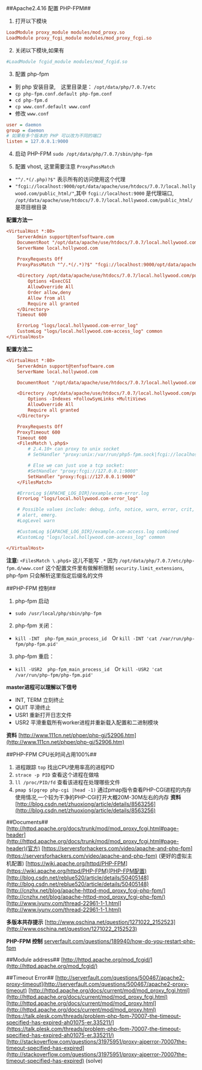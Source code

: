 ##Apache2.4.16 配置 PHP-FPM##
1. 打开以下模块

```ini
LoadModule proxy_module modules/mod_proxy.so
LoadModule proxy_fcgi_module modules/mod_proxy_fcgi.so
```

2. 关闭以下模块,如果有

```ini
#LoadModule fcgid_module modules/mod_fcgid.so
```

3. 配置 php-fpm
 - 到 php 安装目录,　这里目录是： `/opt/data/php/7.0.7/etc`
 - `cp php-fpm.conf.default php-fpm.conf`
 - `cd php-fpm.d`
 - `cp www.conf.default www.conf`
 - 修改 `www.conf`

```ini
user = daemon
group = daemon
# 如果有多个版本的 PHP 可以改为不同的端口
listen = 127.0.0.1:9000
```

4. 启动 PHP-FPM `sudo /opt/data/php/7.0.7/sbin/php-fpm`

5. 配置 vhost, 这里需要注意 `ProxyPassMatch`
 - `"^/.*(/.php)?$"` 表示所有的访问使用这个代理
 - `"fcgi://localhost:9000/opt/data/apache/use/htdocs/7.0.7/local.hollywood.com/public_html/"`,其中 `fcgi://localhost:9000` 是代理端口, `/opt/data/apache/use/htdocs/7.0.7/local.hollywood.com/public_html/` 是项目根目录

**配置方法一**

```ini
<VirtualHost *:80>
    ServerAdmin support@tenfsoftware.com
    DocumentRoot "/opt/data/apache/use/htdocs/7.0.7/local.hollywood.com/public_html"
    ServerName local.hollywood.com

    ProxyRequests Off
    ProxyPassMatch "^/.*(/.*)?$" "fcgi://localhost:9000/opt/data/apache/use/htdocs/7.0.7/local.hollywood.com/public_html/" enablereuse=on
 
    <Directory /opt/data/apache/use/htdocs/7.0.7/local.hollywood.com/public_html>
        Options +ExecCGI
        AllowOverride All
        Order allow,deny
        Allow from all
        Require all granted
    </Directory>
    Timeout 600

    ErrorLog "logs/local.hollywood.com-error_log"
    CustomLog "logs/local.hollywood.com-access_log" common
</VirtualHost>
```

**配置方法二**

```ini
<VirtualHost *:80>
    ServerAdmin support@tenfsoftware.com
    ServerName local.hollywood.com

    DocumentRoot "/opt/data/apache/use/htdocs/7.0.7/local.hollywood.com/public_html"

    <Directory /opt/data/apache/use/htdocs/7.0.7/local.hollywood.com/public_html>
        Options -Indexes +FollowSymLinks +MultiViews
        AllowOverride All
        Require all granted
    </Directory>

    ProxyRequests Off
    ProxyTimeout 600
    Timeout 600
    <FilesMatch \.php$>
        # 2.4.10+ can proxy to unix socket
        # SetHandler "proxy:unix:/var/run/php5-fpm.sock|fcgi://localhost/"

        # Else we can just use a tcp socket:
        #SetHandler "proxy:fcgi://127.0.0.1:9000"
        SetHandler "proxy:fcgi://127.0.0.1:9000"
    </FilesMatch>

    #ErrorLog ${APACHE_LOG_DIR}/example.com-error.log
    ErrorLog "logs/local.hollywood.com-error_log"

    # Possible values include: debug, info, notice, warn, error, crit,
    # alert, emerg.
    #LogLevel warn

    #CustomLog ${APACHE_LOG_DIR}/example.com-access.log combined
    #CustomLog "logs/local.hollywood.com-access_log" common

</VirtualHost>
```
**注意:** `<FilesMatch \.php$>` 这儿不能写 `.*` 因为 `/opt/data/php/7.0.7/etc/php-fpm.d/www.conf` 这个配置文件里有做解析限制 `security.limit_extensions`, php-fpm 只会解析这里指定后缀名的文件


##PHP-FPM 控制##
1. php-fpm 启动
- `sudo /usr/local/php/sbin/php-fpm`
2. php-fpm 关闭：
- `kill -INT  php-fpm_main_process_id`　Or `kill -INT 'cat /var/run/php-fpm/php-fpm.pid'`
3. php-fpm 重启：
- `kill -USR2  php-fpm_main_process_id`　Or `kill -USR2 'cat /var/run/php-fpm/php-fpm.pid'`

**master进程可以理解以下信号**
- INT, TERM 立刻终止
- QUIT 平滑终止	
- USR1 重新打开日志文件
- USR2 平滑重载所有worker进程并重新载入配置和二进制模块

**资料**
[http://www.111cn.net/phper/php-gj/52906.htm](http://www.111cn.net/phper/php-gj/52906.htm)


##PHP-FPM CPU长时间占用100%##
1. 进程跟踪 `top` 找出CPU使用率高的进程PID
2. `strace -p PID` 查看这个进程在做啥
3. `ll /proc/PID/fd` 查看该进程在处理哪些文件
4. `pmap $(pgrep php-cgi |head -1)` 通过pmap指令查看PHP-CGI进程的内存使用情况,一个较为干净的PHP-CGI打开大概20M-30M左右的内存
**资料**
[http://blog.csdn.net/zhuoxiong/article/details/8563256](http://blog.csdn.net/zhuoxiong/article/details/8563256)

##Documents##
[http://httpd.apache.org/docs/trunk/mod/mod_proxy_fcgi.html#page-header](http://httpd.apache.org/docs/trunk/mod/mod_proxy_fcgi.html#page-header)(官方)
[https://serversforhackers.com/video/apache-and-php-fpm](https://serversforhackers.com/video/apache-and-php-fpm) (更好的虚拟主机配置)
[https://wiki.apache.org/httpd/PHP-FPM](https://wiki.apache.org/httpd/PHP-FPM)(PHP-FPM配置)
[http://blog.csdn.net/reblue520/article/details/50405148](http://blog.csdn.net/reblue520/article/details/50405148)
[http://cnzhx.net/blog/apache-httpd-mod_proxy_fcgi-php-fpm/](http://cnzhx.net/blog/apache-httpd-mod_proxy_fcgi-php-fpm/)
[http://www.iyunv.com/thread-22961-1-1.html](http://www.iyunv.com/thread-22961-1-1.html)

**多版本共存提示**
[http://www.oschina.net/question/1271022_2152523](http://www.oschina.net/question/1271022_2152523)

**PHP-FPM 控制**
[serverfault.com/questions/189940/how-do-you-restart-php-fpm](serverfault.com/questions/189940/how-do-you-restart-php-fpm)

##Module address##
[http://httpd.apache.org/mod_fcgid/](http://httpd.apache.org/mod_fcgid/)


##Timeout Error##
[http://serverfault.com/questions/500467/apache2-proxy-timeout](http://serverfault.com/questions/500467/apache2-proxy-timeout)
[http://httpd.apache.org/docs/current/mod/mod_proxy_fcgi.html](http://httpd.apache.org/docs/current/mod/mod_proxy_fcgi.html)
[http://httpd.apache.org/docs/current/mod/mod_proxy.html](http://httpd.apache.org/docs/current/mod/mod_proxy.html)
[https://talk.plesk.com/threads/problem-php-fpm-70007-the-timeout-specified-has-expired-ah01075-er.335211/](https://talk.plesk.com/threads/problem-php-fpm-70007-the-timeout-specified-has-expired-ah01075-er.335211/)
[http://stackoverflow.com/questions/31975951/proxy-ajperror-70007the-timeout-specified-has-expired](http://stackoverflow.com/questions/31975951/proxy-ajperror-70007the-timeout-specified-has-expired) (solve)